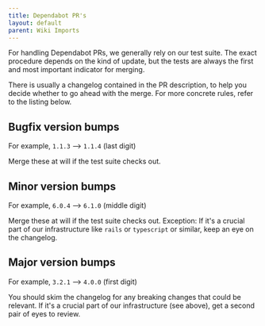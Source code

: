 ```yaml
---
title: Dependabot PR's
layout: default
parent: Wiki Imports
---
```



For handling Dependabot PRs, we generally rely on our test suite. The exact procedure depends on the kind of update, but the tests are always the first and most important indicator for merging.

There is usually a changelog contained in the PR description, to help you decide whether to go ahead with the merge. For more concrete rules, refer to the listing below.

## Bugfix version bumps
For example, `1.1.3` --> `1.1.4` (last digit)

Merge these at will if the test suite checks out.

## Minor version bumps
For example, `6.0.4` --> `6.1.0` (middle digit)

Merge these at will if the test suite checks out.
Exception: If it's a crucial part of our infrastructure like `rails` or `typescript` or similar, keep an eye on the changelog.

## Major version bumps
For example, `3.2.1` --> `4.0.0` (first digit)

You should skim the changelog for any breaking changes that could be relevant.
If it's a crucial part of our infrastructure (see above), get a second pair of eyes to review.
